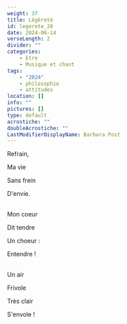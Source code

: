 ```yaml
---
weight: 37
title: Légèreté
id: legerete_20
date: 2024-06-14
verseLength: 2
divider: ""
categories:
    - Etre
    - Musique et chant
tags:
    - "2024"
    - philosophie
    - attitudes
location: []
info: ""
pictures: []
type: default
acrostiche: ""
doubleAcrostiche: ""
LastModifierDisplayName: Barbara Post
---
```

Refrain,

Ma vie

Sans frein

D'envie.

 \
Mon coeur

Dit tendre

Un choeur :

Entendre !

 \
Un air

Frivole

Très clair

S'envole !